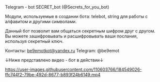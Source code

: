 Telegram - bot SECRET_bot (@Secrets_for_you_bot)

Модули, используемые в создании бота: telebot, string для работы с алфавитом и другими символами.

Данный бот позволит вам общаться секретным шифром друг с другом.
Вы можете зашифровывать и расшифровывать ваши послания, используя секретный ключ.

Контакты: be9emotkot@yandex.ru Telegram: @be9emot

↓Ниже представлено видео - бот в действии↓



https://user-images.githubusercontent.com/110603766/184549026-ffc744f2-79be-492d-8677-b893f24b6149.mp4

